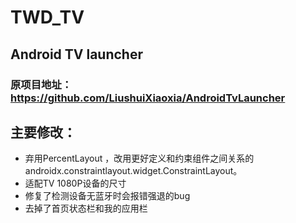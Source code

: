 # TWD_TV

## Android TV launcher
### 原项目地址：https://github.com/LiushuiXiaoxia/AndroidTvLauncher

## 主要修改：
+ 弃用PercentLayout ，改用更好定义和约束组件之间关系的androidx.constraintlayout.widget.ConstraintLayout。
+ 适配TV 1080P设备的尺寸
+ 修复了检测设备无蓝牙时会报错强退的bug
+ 去掉了首页状态栏和我的应用栏
